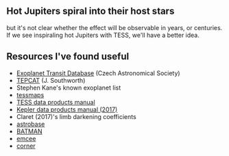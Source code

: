 Hot Jupiters spiral into their host stars
----------

but it's not clear whether the effect will be observable in years, or
centuries.  If we see inspiraling hot Jupiters with TESS, we'll have a better
idea.

Resources I've found useful
----------

* [Exoplanet Transit Database](http://var2.astro.cz/ETD/) (Czech Astronomical Society)
* [TEPCAT](http://www.astro.keele.ac.uk/jkt/tepcat/) (J. Southworth)
* Stephen Kane's known exoplanet list
* [tessmaps](https://github.com/lgbouma/tessmaps)
* [TESS data products manual](https://archive.stsci.edu/missions/tess/doc/EXP-TESS-ARC-ICD-TM-0014.pdf)
* [Kepler data products manual (2017)](https://archive.stsci.edu/kepler/manuals/KSCI-19081-002-KDPH.pdf)
* Claret (2017)'s limb darkening coefficients
* [astrobase](https://github.com/waqasbhatti/astrobase)
* [BATMAN](http://astro.uchicago.edu/~kreidberg/batman/)
* [emcee](https://emcee.readthedocs.io/en/latest/)
* [corner](https://corner.readthedocs.io/en/latest/api.html)
